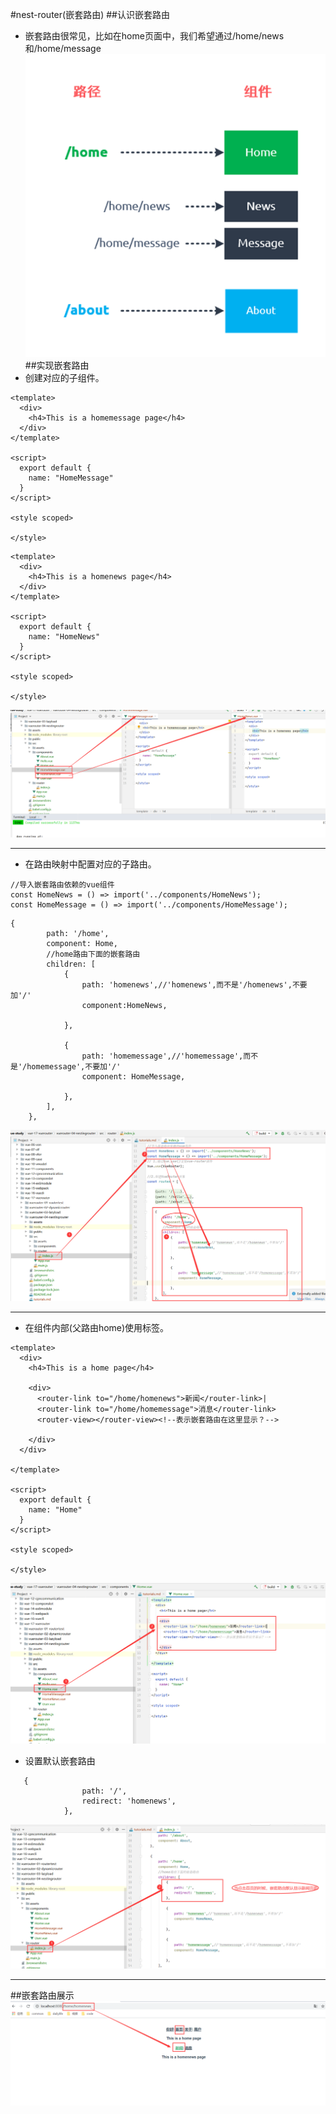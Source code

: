 #nest-router(嵌套路由)
##认识嵌套路由
* 嵌套路由很常见，比如在home页面中，我们希望通过/home/news和/home/message
![](./assets/tutorials-1603408906130.png)
##实现嵌套路由
* 创建对应的子组件。
```vue
<template>
  <div>
    <h4>This is a homemessage page</h4>
  </div>
</template>

<script>
  export default {
    name: "HomeMessage"
  }
</script>

<style scoped>

</style>
```

```vue
<template>
  <div>
    <h4>This is a homenews page</h4>
  </div>
</template>

<script>
  export default {
    name: "HomeNews"
  }
</script>

<style scoped>

</style>
```
![](./assets/tutorials-1603409266960.png)
***
* 在路由映射中配置对应的子路由。

```vue
//导入嵌套路由依赖的vue组件
const HomeNews = () => import('../components/HomeNews');
const HomeMessage = () => import('../components/HomeMessage');

```
```vue
{
        path: '/home',
        component: Home,
        //home路由下面的嵌套路由
        children: [
            {
                path: 'homenews',//'homenews',而不是'/homenews',不要加'/'
                component:HomeNews,

            },

            {
                path: 'homemessage',//'homemessage',而不是'/homemessage',不要加'/'
                component: HomeMessage,

            },
        ],
    },
```
![](./assets/tutorials-1603410400778.png)
***
* 在组件内部(父路由home)使用<router-view>标签。
```vue
<template>
  <div>
    <h4>This is a home page</h4>

    <div>
      <router-link to="/home/homenews">新闻</router-link>|
      <router-link to="/home/homemessage">消息</router-link>
      <router-view></router-view><!--表示嵌套路由在这里显示？-->

    </div>
  </div>

</template>

<script>
  export default {
    name: "Home"
  }
</script>

<style scoped>

</style>
```
![](./assets/tutorials-1603411051037.png)

* 设置默认嵌套路由

```vue
   {
                path: '/',
                redirect: 'homenews',
            },

```
![](./assets/tutorials-1603411767625.png)
***
##嵌套路由展示
![](./assets/tutorials-1603411200753.png)

